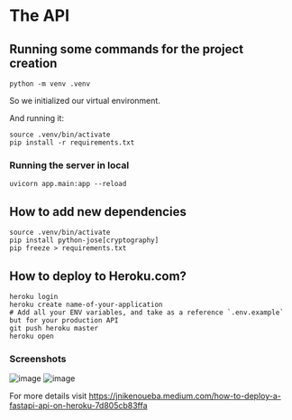 # The API

## Running some commands for the project creation

```
python -m venv .venv
```

So we initialized our virtual environment.

And running it:

```
source .venv/bin/activate
pip install -r requirements.txt
```

### Running the server in local

```
uvicorn app.main:app --reload
```

## How to add new dependencies

```shell
source .venv/bin/activate
pip install python-jose[cryptography]
pip freeze > requirements.txt
```
## How to deploy to Heroku.com?
```
heroku login
heroku create name-of-your-application
# Add all your ENV variables, and take as a reference `.env.example` but for your production API
git push heroku master
heroku open
```
### Screenshots
![image](https://github.com/user-attachments/assets/3b282a00-111b-4326-af10-0161a9955c30)
![image](https://github.com/user-attachments/assets/949934ea-195a-499f-be1e-38f491663cbb)

For more details visit https://jnikenoueba.medium.com/how-to-deploy-a-fastapi-api-on-heroku-7d805cb83ffa

